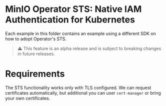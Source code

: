 # MinIO Operator STS: Native IAM Authentication for Kubernetes

Each example in this folder contains an example using a different SDK on how to adopt Operator's STS.

> ⚠️ This feature is an alpha release and is subject to breaking changes in future releases.

# Requirements

The STS functionality works only with TLS configured. We can request certificates automatically, but additional you can
user `cert-manager` or bring your own certificates.